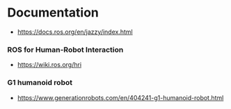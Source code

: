# Documentation

* https://docs.ros.org/en/jazzy/index.html

### ROS for Human-Robot Interaction

* https://wiki.ros.org/hri

### G1 humanoid robot

* https://www.generationrobots.com/en/404241-g1-humanoid-robot.html
